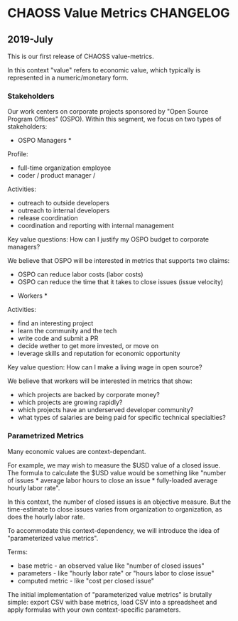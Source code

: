 # CHAOSS Value Metrics CHANGELOG

## 2019-July

This is our first release of CHAOSS value-metrics.

In this context "value" refers to economic value, which typically is
represented in a numeric/monetary form.

### Stakeholders

Our work centers on corporate projects sponsored by "Open Source Program
Offices" (OSPO).  Within this segment, we focus on two types of stakeholders:

* OSPO Managers *

Profile:
- full-time organization employee 
- coder / product manager / 

Activities:
- outreach to outside developers
- outreach to internal developers
- release coordination
- coordination and reporting with internal management

Key value questions: How can I justify my OSPO budget to corporate managers?

We believe that OSPO will be interested in metrics that supports two claims:
- OSPO can reduce labor costs (labor costs)
- OSPO can reduce the time that it takes to close issues (issue velocity)

* Workers *

Activities:
- find an interesting project 
- learn the community and the tech
- write code and submit a PR
- decide wether to get more invested, or move on
- leverage skills and reputation for economic opportunity

Key value question: How can I make a living wage in open source?

We believe that workers will be interested in metrics that show:
- which projects are backed by corporate money?
- which projects are growing rapidly?
- which projects have an underserved developer community?
- what types of salaries are being paid for specific technical specialties?

### Parametrized Metrics

Many economic values are context-dependant.  

For example, we may wish to measure the $USD value of a closed issue.  The
formula to calculate the $USD value would be something like "number of issues *
average labor hours to close an issue * fully-loaded average hourly labor
rate".

In this context, the number of closed issues is an objective measure.  But the
time-estimate to close issues varies from organization to organization, as does
the hourly labor rate.

To accommodate this context-dependency, we will introduce the idea of
"parameterized value metrics".  

Terms:
- base metric - an observed value like "number of closed issues"
- parameters - like "hourly labor rate" or "hours labor to close issue"
- computed metric - like "cost per closed issue"

The initial implementation of "parameterized value metrics" is brutally simple:
export CSV with base metrics, load CSV into a spreadsheet and apply formulas
with your own context-specific parameters.

